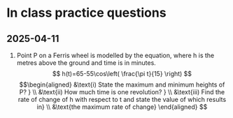 # In class practice questions

## 2025-04-11 
1. Point P on a Ferris wheel is modelled by the equation, where h is the metres above the ground and time is in minutes. 
$$
h(t)=65-55\cos\left( \frac{\pi t}{15} \right)
$$
$$\begin{aligned}
&\text{i) State the maximum and minimum heights of P? }  \\
&\text{ii) How much time is one revolution? }  \\
&\text{iii) Find the rate of change of h with respect to t and state the value of which results in} \\
&\text{the maximum rate of change}
\end{aligned}
$$
